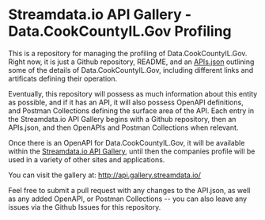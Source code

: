 # Streamdata.io API Gallery - Data.CookCountyIL.Gov Profiling
This is a repository for managing the profiling of Data.CookCountyIL.Gov. Right now, it is just a Github repository, README, and an [APIs.json](apis.md) outlining some of the details of Data.CookCountyIL.Gov, including different links and artificats defining their operation.

Eventually, this repository will possess as much information about this entity as possible, and if it has an API, it will also possess OpenAPI definitions, and Postman Collections defining the surface area of the API. Each entry in the Streamdata.io API Gallery begins with a Github repository, then an APIs.json, and then OpenAPIs and Postman Collections when relevant.

Once there is an OpenAPI for Data.CookCountyIL.Gov, it will be available within the [Streamdata.io API Gallery](http://api.gallery.streamdata.io/), until then the companies profile will be used in a variety of other sites and applications.

You can visit the gallery at: http://api.gallery.streamdata.io/

Feel free to submit a pull request with any changes to the API.json, as well as any added OpenAPI, or Postman Collections -- you can also leave any issues via the Github Issues for this repository.
